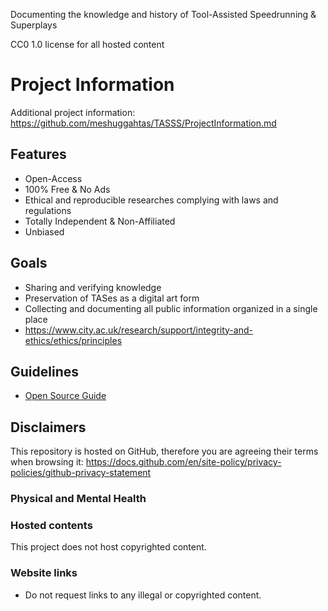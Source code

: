 Documenting the knowledge and history of Tool-Assisted Speedrunning & Superplays

CC0 1.0 license for all hosted content

# Project Information
Additional project information: https://github.com/meshuggahtas/TASSS/ProjectInformation.md
## Features
- Open-Access
- 100% Free & No Ads
- Ethical and reproducible researches complying with laws and regulations
- Totally Independent & Non-Affiliated
- Unbiased

## Goals
- Sharing and verifying knowledge
- Preservation of TASes as a digital art form
- Collecting and documenting all public information organized in a single place
- https://www.city.ac.uk/research/support/integrity-and-ethics/ethics/principles


## Guidelines
- [Open Source Guide](https://opensource.guide/)

## Disclaimers
This repository is hosted on GitHub, therefore you are agreeing their terms when browsing it: https://docs.github.com/en/site-policy/privacy-policies/github-privacy-statement

### Physical and Mental Health

### Hosted contents
This project does not host copyrighted content.

### Website links
- Do not request links to any illegal or copyrighted content.